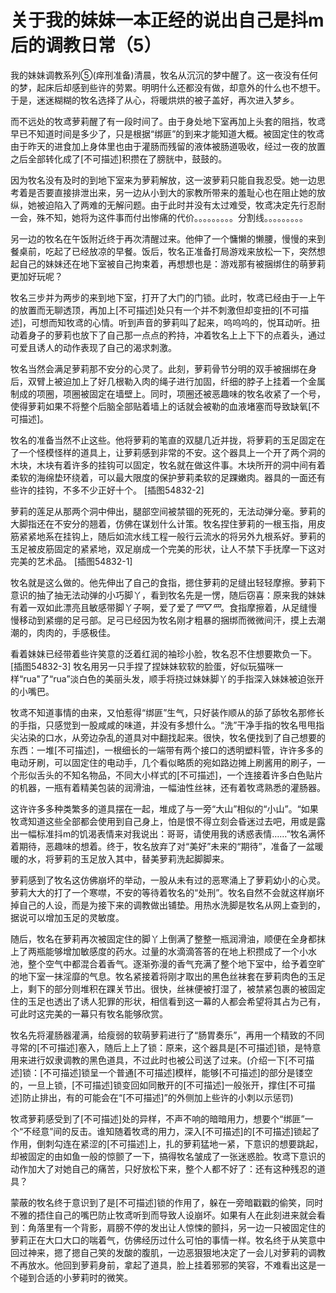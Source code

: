 # 关于我的妹妹一本正经的说出自己是抖m后的调教日常（5）

我的妹妹调教系列⑤(痒刑准备)清晨，牧名从沉沉的梦中醒了。这一夜没有任何的梦，起床后却感到些许的劳累。明明什么还都没有做，却意外的什么也不想干。于是，迷迷糊糊的牧名选择了从心，将暖烘烘的被子盖好，再次进入梦乡。

而不远处的牧鸢萝莉醒了有一段时间了。由于身处地下室再加上头套的阻挡，牧鸢早已不知道时间是多少了，只是根据“绑匪”的到来才能知道大概。被固定住的牧鸢由于昨天的进食加上身体里也由于灌肠而残留的液体被肠道吸收，经过一夜的放置之后全部转化成了[不可描述]积攒在了膀胱中，鼓鼓的。

因为牧名没有及时的到地下室来为萝莉解放，这一波萝莉只能自我忍受。她一边思考着是否要直接排泄出来，另一边从小到大的家教所带来的羞耻心也在阻止她的放纵，她被迫陷入了两难的无解问题。由于此时并没有太过难受，牧鸢决定先行忍耐一会，殊不知，她将为这件事而付出惨痛的代价。。。。。。。。。分割线。。。。。。。。。

另一边的牧名在午饭附近终于再次清醒过来。他伸了一个慵懒的懒腰，慢慢的来到餐桌前，吃起了已经放凉的早餐。饭后，牧名正准备打局游戏来放松一下，突然想起自己的妹妹还在地下室被自己拘束着，再想想也是：游戏那有被捆绑住的萌萝莉更加好玩呢？

牧名三步并为两步的来到地下室，打开了大门的门锁。此时，牧鸢已经由于一上午的放置而无聊透顶，再加上[不可描述]处只有一个并不刺激但却变扭的[不可描述]，可想而知牧鸢的心情。听到声音的萝莉叫了起来，呜呜呜的，悦耳动听。扭动着身子的萝莉也放下了自己那一点点的矜持，冲着牧名上上下下的点着头，通过可爱且诱人的动作表现了自己的渴求刺激。

牧名当然会满足萝莉那不安分的心灵了。此刻，萝莉骨节分明的双手被捆绑在身后，双臂上被迫加上了好几根勒入肉的绳子进行加固，纤细的脖子上挂着一个金属制成的项圈，项圈被固定在墙壁上。同时，项圈还被恶趣味的牧名收紧了一个号，使得萝莉如果不将整个后脑全部贴着墙上的话就会被勒的血液堵塞而导致缺氧[不可描述]。

牧名的准备当然不止这些。他将萝莉的笔直的双腿几近并拢，将萝莉的玉足固定在了一个怪模怪样的道具上，让萝莉感到非常的不安。这个器具上一个开了两个洞的木块，木块有着许多的挂钩可以固定，牧名就在做这件事。木块所开的洞中间有着柔软的海绵垫环绕着，可以最大限度的保护萝莉柔软的足踝嫩肉。器具的一面还有些许的挂钩，不多不少正好十个。
[插图54832-2]


萝莉的莲足从那两个洞中伸出，腿部空间被禁锢的死死的，无法动弹分毫。萝莉的大脚指还在不安分的翘着，仿佛在谋划什么计策。牧名捏住萝莉的一根玉指，用皮筋紧紧地系在挂钩上，随后如流水线工程一般行云流水的将另外九根系好。萝莉的玉足被皮筋固定的紧紧地，双足崩成一个完美的形状，让人不禁下手抚摩一下这对完美的艺术品。
[插图54832-1]


牧名就是这么做的。他先伸出了自己的食指，摁住萝莉的足缝出轻轻摩擦。萝莉下意识的抽了抽无法动弹的小巧脚丫，看到牧名先是一愣，随后窃喜：原来我的妹妹有着一双如此漂亮且敏感带脚丫子啊，爱了爱了*罒▽罒*。食指摩擦着，从足缝慢慢移动到紧绷的足弓部。足弓已经因为牧名刚才粗暴的捆绑而微微间汗，摸上去潮潮的，肉肉的，手感极佳。

看着妹妹已经带着些许笑意的泛着红润的袖珍小脸，牧名忍不住想要欺负一下。
[插图54832-3]
牧名用另一只手捏了捏妹妹软软的脸蛋，好似玩猫咪一样“rua&quot;了“rua”淡白色的美丽头发，顺手将挠过妹妹脚丫的手指深入妹妹被迫张开的小嘴巴。

牧鸢不知道事情的由来，又怕惹得“绑匪”生气，只好装作顺从的舔了舔牧名那修长的手指，只感觉到一股咸咸的味道，并没有多想什么。“洗”干净手指的牧名甩甩指尖沾染的口水，从旁边杂乱的道具对中翻找起来。很快，牧名便找到了自己想要的东西：一堆[不可描述]，一根细长的一端带有两个接口的透明塑料管，许许多多的电动牙刷，可以固定住的电动手，几个看似略质的宛如路边摊上刷酱用的刷子，一个形似舌头的不知名物品，不同大小样式的[不可描述]，一个连接着许多白色贴片的机器，一瓶有着精美包装的润滑油，一幅油性丝袜，还有着牧鸢熟悉的灌肠器。

这许许多多种类繁多的道具摆在一起，堆成了与一旁“大山”相似的“小山”。“如果牧鸢知道这些全部都会使用到自己身上，怕是恨不得立刻会昏迷过去吧，用或是露出一幅标准抖m的饥渴表情来对我说出：哥哥，请使用我的诱惑表情……”牧名满怀着期待，恶趣味的想着。终于，牧名放弃了对“美好”未来的“期待”，准备了一盆暖暖的水，将萝莉的玉足放入其中，替美萝莉洗起脚脚来。

萝莉感到了牧名这仿佛崩坏的举动，一股从未有过的恶寒涌上了萝莉幼小的心灵。萝莉大大的打了一个寒噤，不安的等待着牧名的“处刑”。牧名自然不会就这样崩坏掉自己的人设，而是为接下来的调教做出铺垫。用热水洗脚是牧名从网上查到的，据说可以增加玉足的灵敏度。

随后，牧名在萝莉再次被固定住的脚丫上倒满了整整一瓶润滑油，顺便在全身都抹上了两瓶能够增加敏感度的药水。过量的水滴滴答答的在地上积攒成了一个小水池，整个空气中都混合着香气。逐渐弥漫的香气充满了整个地下室中，给予着空旷的地下室一抹淫靡的气息。牧名紧接着将刚才取出的黑色丝袜套在萝莉肉色的玉足上，剩下的部分则堆积在踝关节出。很快，丝袜便被打湿了，被禁紧包裹的被固定住的玉足也透出了诱人犯罪的形状，相信看到这一幕的人都会希望将其占为己有，可此时这完美的一幕只有牧名能够欣赏。

牧名先将灌肠器灌满，给瘦弱的软萌萝莉进行了“肠胃奏乐”，再用一个精致的不同寻常的[不可描述]塞入，随后上上了锁：原来，这个器具是[不可描述]锁，是特意用来进行奴隶调教的黑色道具，不过此时也被公司送了过来。(介绍一下[不可描述]锁：[不可描述]锁呈一个普通[不可描述]模样，能够[不可描述]的部分是镂空的，一旦上锁，[不可描述]锁变回如同散开的[不可描述]一般张开，撑住[不可描述]防止排出，有的可能会在“[不可描述]”的外侧加上些许的小刺以示惩罚)

牧鸢萝莉感受到了[不可描述]处的异样，不声不响的暗暗用力，想要个“绑匪”一个“不经意”间的反击。谁知随着牧鸢的用力，深入[不可描述]的[不可描述]锁起了作用，倒刺勾连在紧涩的[不可描述]上，扎的萝莉猛地一紧，下意识的想要跳起，却被固定的由如鱼一般的惊颤了一下，搞得牧名皱成了一张迷惑脸。牧鸢下意识的动作加大了对她自己的痛苦，只好放松下来，整个人都不好了：还有这种残忍的道具？

蒙蔽的牧名终于意识到了是[不可描述]锁的作用了，躲在一旁暗戳戳的偷笑，同时不雅的捂住自己的嘴巴防止牧鸢听到而导致人设崩坏。如果有人在此刻进来就会看到：角落里有一个背影，肩膀不停的发出让人惊悚的颤抖，另一边一只被固定住的萝莉正在大口大口的喘着气，仿佛经历过什么可怕的事情一样。牧名终于从笑意中回过神来，摁了摁自己笑的发酸的腹肌，一边恶狠狠地决定了一会儿对萝莉的调教不再放水。他回到萝莉身前，拿起了道具，脸上挂着邪邪的笑容，不难看出这是一个碰到合适的小萝莉时的微笑。

